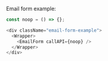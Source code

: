 Email form example:

```js
const noop = () => {};

<div className="email-form-example">
  <Wrapper>
    <EmailForm callAPI={noop} />
  </Wrapper>
</div>
```
